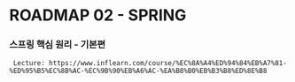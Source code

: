 # ROADMAP 02 - SPRING
### 스프링 핵심 원리 - 기본편

```text
 Lecture: https://www.inflearn.com/course/%EC%8A%A4%ED%94%84%EB%A7%81-%ED%95%B5%EC%8B%AC-%EC%9B%90%EB%A6%AC-%EA%B8%B0%EB%B3%B8%ED%8E%B8
```
